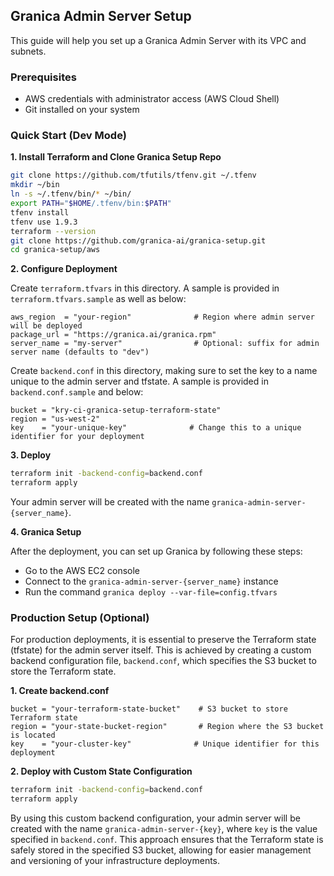 ## Granica Admin Server Setup

This guide will help you set up a Granica Admin Server with its VPC and subnets.

### Prerequisites

* AWS credentials with administrator access (AWS Cloud Shell)
* Git installed on your system

### Quick Start (Dev Mode)

**1. Install Terraform and Clone Granica Setup Repo**
```bash
git clone https://github.com/tfutils/tfenv.git ~/.tfenv
mkdir ~/bin
ln -s ~/.tfenv/bin/* ~/bin/
export PATH="$HOME/.tfenv/bin:$PATH"
tfenv install
tfenv use 1.9.3
terraform --version
git clone https://github.com/granica-ai/granica-setup.git
cd granica-setup/aws
```

**2. Configure Deployment**

Create `terraform.tfvars` in this directory. A sample is provided in `terraform.tfvars.sample` as well as below:
```hcl
aws_region  = "your-region"              # Region where admin server will be deployed
package_url = "https://granica.ai/granica.rpm"
server_name = "my-server"                # Optional: suffix for admin server name (defaults to "dev")
```

Create `backend.conf` in this directory, making sure to set the key to a name unique to the admin server and tfstate. A sample is provided in `backend.conf.sample` and below:
```hcl
bucket = "kry-ci-granica-setup-terraform-state"
region = "us-west-2"
key    = "your-unique-key"              # Change this to a unique identifier for your deployment
```

**3. Deploy**
```bash
terraform init -backend-config=backend.conf
terraform apply
```

Your admin server will be created with the name `granica-admin-server-{server_name}`.

**4. Granica Setup**

After the deployment, you can set up Granica by following these steps:

- Go to the AWS EC2 console
- Connect to the `granica-admin-server-{server_name}` instance
- Run the command `granica deploy --var-file=config.tfvars`

### Production Setup (Optional)

For production deployments, it is essential to preserve the Terraform state (tfstate) for the admin server itself. This is achieved by creating a custom backend configuration file, `backend.conf`, which specifies the S3 bucket to store the Terraform state.

**1. Create backend.conf**
```hcl
bucket = "your-terraform-state-bucket"    # S3 bucket to store Terraform state
region = "your-state-bucket-region"       # Region where the S3 bucket is located
key    = "your-cluster-key"              # Unique identifier for this deployment
```

**2. Deploy with Custom State Configuration**
```bash
terraform init -backend-config=backend.conf
terraform apply
```

By using this custom backend configuration, your admin server will be created with the name `granica-admin-server-{key}`, where `key` is the value specified in `backend.conf`. This approach ensures that the Terraform state is safely stored in the specified S3 bucket, allowing for easier management and versioning of your infrastructure deployments.
